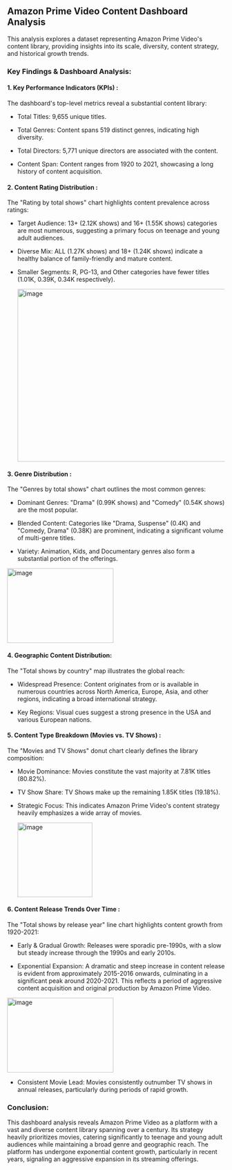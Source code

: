 ## Amazon Prime Video Content Dashboard Analysis
This analysis explores a dataset representing Amazon Prime Video's content library, providing insights into its scale, diversity, content strategy, and historical growth trends.

### Key Findings & Dashboard Analysis:
#### 1. Key Performance Indicators (KPIs) : 
The dashboard's top-level metrics reveal a substantial content library:

- Total Titles: 9,655 unique titles.

- Total Genres: Content spans 519 distinct genres, indicating high diversity.

- Total Directors: 5,771 unique directors are associated with the content.

- Content Span: Content ranges from 1920 to 2021, showcasing a long history of content acquisition.

#### 2. Content Rating Distribution : 
The "Rating by total shows" chart highlights content prevalence across ratings:

- Target Audience: 13+ (2.12K shows) and 16+ (1.55K shows) categories are most numerous, suggesting a primary focus on teenage and young adult audiences.

- Diverse Mix: ALL (1.27K shows) and 18+ (1.24K shows) indicate a healthy balance of family-friendly and mature content.

- Smaller Segments: R, PG-13, and Other categories have fewer titles (1.01K, 0.39K, 0.34K respectively).

  <img  width="550" height="400" alt="image" src="https://github.com/user-attachments/assets/94ef8c0f-0534-4d83-b52f-2a4966626f9b" />
  


#### 3. Genre Distribution : 
The "Genres by total shows" chart outlines the most common genres:

- Dominant Genres: "Drama" (0.99K shows) and "Comedy" (0.54K shows) are the most popular.

- Blended Content: Categories like "Drama, Suspense" (0.4K) and "Comedy, Drama" (0.38K) are prominent, indicating a significant volume of multi-genre titles.

- Variety: Animation, Kids, and Documentary genres also form a substantial portion of the offerings.

<img  width="246" height="173" alt="image" src="https://github.com/user-attachments/assets/cdb39874-f9ec-4ec1-80f7-779f53b89e95" />


#### 4. Geographic Content Distribution: 
The "Total shows by country" map illustrates the global reach:

- Widespread Presence: Content originates from or is available in numerous countries across North America, Europe, Asia, and other regions, indicating a broad international strategy.

- Key Regions: Visual cues suggest a strong presence in the USA and various European nations.

#### 5. Content Type Breakdown (Movies vs. TV Shows) : 
The "Movies and TV Shows" donut chart clearly defines the library composition:

- Movie Dominance: Movies constitute the vast majority at 7.81K titles (80.82%).

- TV Show Share: TV Shows make up the remaining 1.85K titles (19.18%).

- Strategic Focus: This indicates Amazon Prime Video's content strategy heavily emphasizes a wide array of movies.

  <img  width="" height="173" alt="image" src="https://github.com/user-attachments/assets/3e55e0af-011a-4629-89af-5f7f4f2bc0d1" />


#### 6. Content Release Trends Over Time : 
The "Total shows by release year" line chart highlights content growth from 1920-2021:

- Early & Gradual Growth: Releases were sporadic pre-1990s, with a slow but steady increase through the 1990s and early 2010s.

- Exponential Expansion: A dramatic and steep increase in content release is evident from approximately 2015-2016 onwards, culminating in a significant peak around 2020-2021. This reflects a period of aggressive content acquisition and original production by Amazon Prime Video.

<img  width="246" height="173" alt="image" src="https://github.com/user-attachments/assets/538282dd-77c8-418f-9936-5560630f6378" />


- Consistent Movie Lead: Movies consistently outnumber TV shows in annual releases, particularly during periods of rapid growth.

### Conclusion:
This dashboard analysis reveals Amazon Prime Video as a platform with a vast and diverse content library spanning over a century. Its strategy heavily prioritizes movies, catering significantly to teenage and young adult audiences while maintaining a broad genre and geographic reach. The platform has undergone exponential content growth, particularly in recent years, signaling an aggressive expansion in its streaming offerings.

